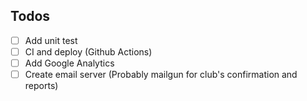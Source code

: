 ## Todos
- [ ] Add unit test
- [ ] CI and deploy (Github Actions)
- [ ] Add Google Analytics
- [ ] Create email server (Probably mailgun for club's confirmation and reports)
